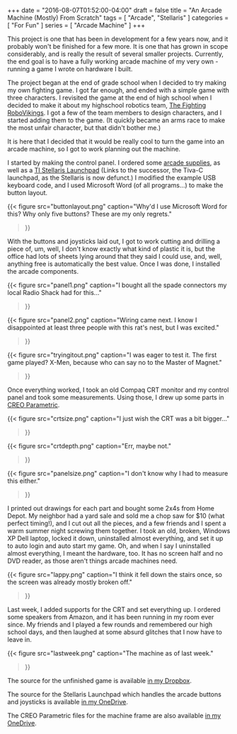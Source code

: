 +++
date = "2016-08-07T01:52:00-04:00"
draft = false
title = "An Arcade Machine (Mostly) From Scratch"
tags = [ "Arcade", "Stellaris" ]
categories = [ "For Fun" ]
series = [ "Arcade Machine" ]
+++

This project is one that has been in development for a few years now, and it probably
won't be finished for a few more. It is one that has grown in scope considerably, and
is really the result of several smaller projects. Currently, the end goal is to have
a fully working arcade machine of my very own - running a game I wrote on hardware I built.

The project began at the end of grade school when I decided to try making my own fighting game.
I got far enough, and ended with a simple game with three characters. I revisited the game
at the end of high school when I decided to make it about my highschool robotics team,
[The Fighting RoboVikings](http://www.robovikings.com). I got a few of the team members to design
characters, and I started adding them to the game. (It quickly became an arms race to make
the most unfair character, but that didn't bother me.)

It is here that I decided that it would be really cool to turn the game into an arcade machine,
so I got to work planning out the machine.

I started by making the control panel. I ordered some
[arcade supplies](http://www.ebay.com/itm/HAPP-Arcade-Control-Panel-Kit-your-choice-of-HAPP-14-Push-Buttons-2-Joystick-/251343306708?hash=item3a853a7fd4), as well as a [TI Stellaris Launchpad](https://store.ti.com/Tiva-C-LaunchPad.aspx)
(Links to the successor, the Tiva-C launchpad, as the Stellaris is now defunct.) I modified the example
USB keyboard code, and I used Microsoft Word (of all programs...) to make the button layout.

{{< figure src="buttonlayout.png" 
	   caption="Why'd I use Microsoft Word for this? Why only five buttons? These are my only regrets."
>}}

With the buttons and joysticks laid out, I got to work cutting and drilling a piece of, um, well,
I don't know exactly what kind of plastic it is, but the office had lots of sheets lying around that
they said I could use, and, well, anything free is automatically the best value. Once I was done,
I installed the arcade components.  

{{< figure src="panel1.png" 
	   caption="I bought all the spade connectors my local Radio Shack had for this..."
>}}

{{< figure src="panel2.png" 
	   caption="Wiring came next. I know I disappointed at least three people with this rat's nest, but I was excited."
>}}

{{< figure src="tryingitout.png" 
	   caption="I was eager to test it. The first game played? X-Men, because who can say no to the Master of Magnet."
>}}

Once everything worked, I took an old Compaq CRT monitor and my control panel and took some measurements. Using those,
I drew up some parts in [CREO Parametric](http://www.ptc.com/cad/creo/parametric). 

{{< figure src="crtsize.png" 
	   caption="I just wish the CRT was a bit bigger..."
>}}

{{< figure src="crtdepth.png" 
	   caption="Err, maybe not."
>}}

{{< figure src="panelsize.png" 
	   caption="I don't know why I had to measure this either."
>}}

I printed out drawings for each part and bought some 2x4s from Home Depot. My neighbor had a yard sale and sold me
a chop saw for $10 (what perfect timing!), and I cut out all the pieces, and a few friends and I spent a warm summer
night screwing them together. I took an old, broken, Windows XP Dell laptop, locked it down, uninstalled almost everything, and set it up to auto login and auto start my game. Oh, and when I say I uninstalled almost everything,
I meant the hardware, too. It has no screen half and no DVD reader, as those aren't things arcade machines need.

{{< figure src="lappy.png" 
	   caption="I think it fell down the stairs once, so the screen was already mostly broken off."
>}}

Last week, I added supports for the CRT and set everything up. I ordered some speakers from Amazon, and it has
been running in my room ever since. My friends and I played a few rounds and remembered our high school days, and
then laughed at some absurd glitches that I now have to leave in.

{{< figure src="lastweek.png" 
	   caption="The machine as of last week."
>}}

The source for the unfinished game is available [in my Dropbox](https://www.dropbox.com/s/yrcn0o2q5vyxc9o/fighting.gm81?dl=0).

The source for the Stellaris Launchpad which handles the arcade buttons and joysticks
is available [in my OneDrive](https://1drv.ms/f/s!AvygQw6LWI-Xg9IkRCoJd-C3BA9e1A).

The CREO Parametric files for the machine frame are also available [in my OneDrive](https://1drv.ms/f/s!AvygQw6LWI-XgvdcD70bq_TbV7BHyQ).